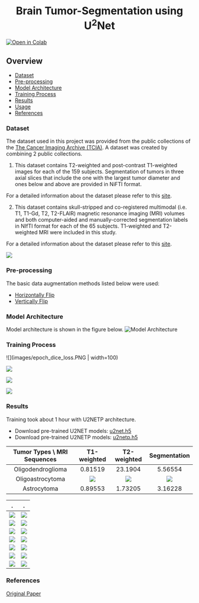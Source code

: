 <p>
<h1 align="center">Brain Tumor-Segmentation using U<sup>2</sup>Net</h1>

    
</p>


[![Open in Colab](https://colab.research.google.com/assets/colab-badge.svg)](https://colab.research.google.com/drive/1xGxu5P-SwGk-UCo9lBJ-AxQaSPxHHp4n)
    
## Overview
- [Dataset](#Dataset)
- [Pre-processing](#Pre-processing)
- [Model Architecture](#Model-Architecture)
- [Training Process](#Training-Process)
- [Results](#Results)
- [Usage](#Usage)
- [References](#References)

### Dataset
The dataset used in this project was provided from the public collections of the [The Cancer Imaging Archive (TCIA)](https://www.cancerimagingarchive.net/). A dataset was created by combining 2 public collections.
1. This dataset contains T2-weighted and post-contrast T1-weighted images for each of the 159 subjects. Segmentation of tumors in three axial slices that include the one with the largest tumor diameter and ones below and above are provided in NiFTI format.

For a detailed information about the dataset please refer to this [site](https://wiki.cancerimagingarchive.net/display/Public/LGG-1p19qDeletion).

2. This dataset contains skull-stripped and co-registered multimodal (i.e. T1, T1-Gd, T2, T2-FLAIR) magnetic resonance imaging (MRI) volumes and both computer-aided and manually-corrected segmentation labels in NIfTI format for each of the 65 subjects. T1-weighted and T2-weighted MRI were included in this study.

For a detailed information about the dataset please refer to this [site](https://wiki.cancerimagingarchive.net/pages/viewpage.action?pageId=24282668#24282668197861a846e445a795694ff2a50eb66c).

![](images/dataset-images.png)

### Pre-processing

The basic data augmentation methods listed below were used:
- [Horizontally Flip](https://docs.opencv.org/3.4/d2/de8/group__core__array.html#gaca7be533e3dac7feb70fc60635adf441)
- [Vertically Flip](https://docs.opencv.org/3.4/d2/de8/group__core__array.html#gaca7be533e3dac7feb70fc60635adf441)

### Model Architecture

Model architecture is shown in the figure below. 
![Model Architecture](images/model_architecture.png)

### Training Process

![](images/epoch_dice_loss.PNG | width=100)

![](images/epoch_loss.PNG)

![](images/evaluation_dice_loss_vs_iterations.PNG)

![](images/evaluation_loss_vs_iterations.PNG)

### Results
Training took about 1 hour with U2NETP architecture.

- Download pre-trained U2NET models: [u2net.h5](https://drive.google.com/file/d/1fMtz5qBZ22nYv1E_6gymT4uMNK7L3qDO/view?usp=sharing)
- Download pre-trained U2NETP models: [u2netp.h5](https://drive.google.com/file/d/1NiXnHvNB-rtdDx7tkjyhJiYtcJ33Mzx1/view?usp=sharing)

| Tumor Types \ MRI Sequences  | T1-weighted | T2-weighted | Segmentation |
| :---: | :---: | :---: | :---: | 
| Oligodendroglioma  | 0.81519  | 23.1904  | 5.56554  |
| Oligoastrocytoma  | ![](images/Oligoastrocytoma-t1.jpg)  | ![](images/Oligoastrocytoma-t2.jpg)  | ![](images/Oligoastrocytoma-seg.jpg)  |
| Astrocytoma  | 0.89553  | 1.73205 | 3.16228  |


.             |  .
:-------------------------:|:-------------------------:
![](images/1.png)  |  ![](images/2.png)
![](images/3.png)  |  ![](images/4.png)
![](images/5.png)  |  ![](images/6.png)
![](images/7.png)  |  ![](images/8.png)
![](images/9.png)  |  ![](images/10.png)
![](images/11.png)  |  ![](images/12.png)
![](images/13.png)  |  ![](images/14.png)

### References 
[Original Paper](https://arxiv.org/abs/2005.09007v3)
